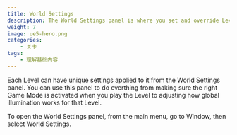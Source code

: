 ```yaml
---
title: World Settings
description: The World Settings panel is where you set and override Level-specific settings.
weight: 7
image: ue5-hero.png
categories:
    - 关卡
tags:
    - 理解基础内容
---
```

Each Level can have unique settings applied to it from the World Settings panel. You can use this panel to do everthing from making sure the right Game Mode is activated when you play the Level to adjusting how global illumination works for that Level.

To open the World Settings panel, from the main menu, go to Window, then select World Settings.